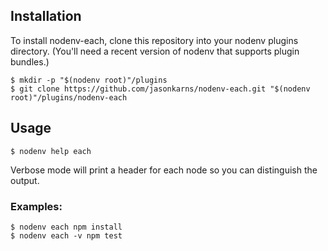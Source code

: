 ## Installation

To install nodenv-each, clone this repository into your nodenv plugins directory. (You'll need a recent version of nodenv that supports plugin bundles.)


```
$ mkdir -p "$(nodenv root)"/plugins
$ git clone https://github.com/jasonkarns/nodenv-each.git "$(nodenv root)"/plugins/nodenv-each
```

## Usage

```
$ nodenv help each
```

Verbose mode will print a header for each node so you can distinguish
the output.

### Examples:

```
$ nodenv each npm install
$ nodenv each -v npm test
```
